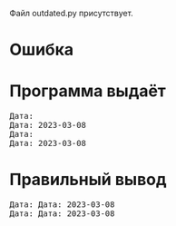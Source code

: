 Файл outdated.py присутствует.
# Ошибка
# Программа выдаёт
<pre>
Дата: 
Дата: 2023-03-08
Дата: 
Дата: 2023-03-08
</pre>
# Правильный вывод
<pre>Дата: Дата: 2023-03-08
Дата: Дата: 2023-03-08
</pre>